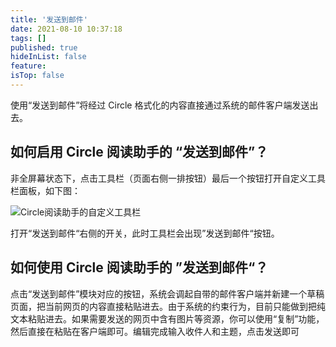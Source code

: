 ```yaml
---
title: '发送到邮件'
date: 2021-08-10 10:37:18
tags: []
published: true
hideInList: false
feature: 
isTop: false
---
```

使用“发送到邮件”将经过 Circle 格式化的内容直接通过系统的邮件客户端发送出去。

如何启用 Circle 阅读助手的 “发送到邮件”？
--------------------------

非全屏幕状态下，点击工具栏（页面右侧一排按钮）最后一个按钮打开自定义工具栏面板，如下图：

![Circle阅读助手的自定义工具栏](https://ranhe.xyz/post-images/1628559693236.png)

打开“发送到邮件“右侧的开关，此时工具栏会出现”发送到邮件“按钮。

如何使用 Circle 阅读助手的 ”发送到邮件“？
--------------------------

点击“发送到邮件”模块对应的按钮，系统会调起自带的邮件客户端并新建一个草稿页面，把当前网页的内容直接粘贴进去。由于系统的约束行为，目前只能做到把纯文本粘贴进去。如果需要发送的网页中含有图片等资源，你可以使用“复制”功能，然后直接在粘贴在客户端即可。编辑完成输入收件人和主题，点击发送即可